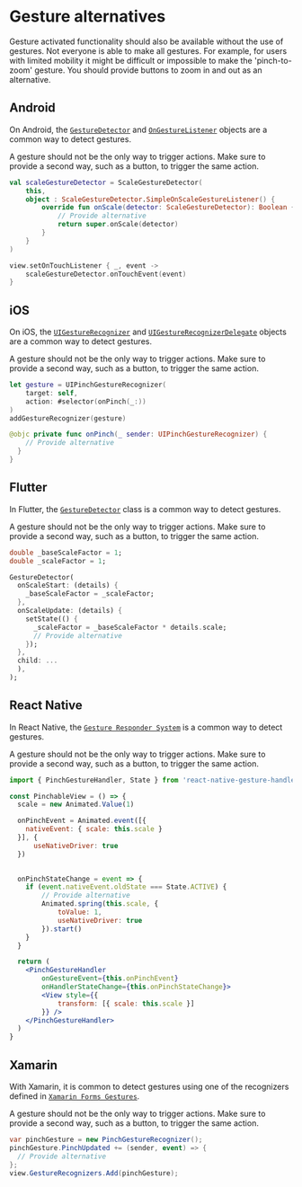 # Gesture alternatives

Gesture activated functionality should also be available without the use of gestures. Not everyone is able to make all gestures. For example, for users with limited mobility it might be difficult or impossible to make the 'pinch-to-zoom' gesture. You should provide buttons to zoom in and out as an alternative.

## Android

On Android, the [`GestureDetector`](https://developer.android.com/reference/android/view/GestureDetector) and  [`OnGestureListener`](https://developer.android.com/reference/android/view/GestureDetector.OnGestureListener) objects are a common way to detect gestures.

A gesture should not be the only way to trigger actions. Make sure to provide a second way, such as a button, to trigger the same action.

```kotlin
val scaleGestureDetector = ScaleGestureDetector(
    this,
    object : ScaleGestureDetector.SimpleOnScaleGestureListener() {
        override fun onScale(detector: ScaleGestureDetector): Boolean {
            // Provide alternative
            return super.onScale(detector)
        }
    }
)

view.setOnTouchListener { _, event ->
    scaleGestureDetector.onTouchEvent(event)
}
```

## iOS

On iOS, the [`UIGestureRecognizer`](https://developer.apple.com/documentation/uikit/uigesturerecognizer) and [`UIGestureRecognizerDelegate`](https://developer.apple.com/documentation/uikit/uigesturerecognizerdelegate) objects are a common way to detect gestures.

A gesture should not be the only way to trigger actions. Make sure to provide a second way, such as a button, to trigger the same action.

```swift
let gesture = UIPinchGestureRecognizer(
    target: self, 
    action: #selector(onPinch(_:))
)
addGestureRecognizer(gesture)

@objc private func onPinch(_ sender: UIPinchGestureRecognizer) {
    // Provide alternative
  }
}
```

## Flutter

In Flutter, the [`GestureDetector`](https://api.flutter.dev/flutter/widgets/GestureDetector-class.html) class is a common way to detect gestures.

A gesture should not be the only way to trigger actions. Make sure to provide a second way, such as a button, to trigger the same action.

```dart
double _baseScaleFactor = 1;
double _scaleFactor = 1;

GestureDetector(
  onScaleStart: (details) {
    _baseScaleFactor = _scaleFactor;
  },
  onScaleUpdate: (details) {
    setState(() {
      _scaleFactor = _baseScaleFactor * details.scale;
      // Provide alternative
    });
  },
  child: ...
  ),
);
```

## React Native

In React Native, the [`Gesture Responder System`](https://reactnative.dev/docs/gesture-responder-system) is a common way to detect gestures.

A gesture should not be the only way to trigger actions. Make sure to provide a second way, such as a button, to trigger the same action.

```jsx
import { PinchGestureHandler, State } from 'react-native-gesture-handler'

const PinchableView = () => {
  scale = new Animated.Value(1)

  onPinchEvent = Animated.event([{
    nativeEvent: { scale: this.scale }
  }], {
      useNativeDriver: true
  })

  
  onPinchStateChange = event => {
    if (event.nativeEvent.oldState === State.ACTIVE) {
        // Provide alternative
        Animated.spring(this.scale, {
            toValue: 1,
            useNativeDriver: true
        }).start()
    }
  }

  return (
    <PinchGestureHandler
        onGestureEvent={this.onPinchEvent}
        onHandlerStateChange={this.onPinchStateChange}>
        <View style={{
            transform: [{ scale: this.scale }] 
        }} />
    </PinchGestureHandler>
  )
}
```

## Xamarin

With Xamarin, it is common to detect gestures using one of the recognizers defined in [`Xamarin Forms Gestures`](https://docs.microsoft.com/en-us/xamarin/xamarin-forms/app-fundamentals/gestures/).

A gesture should not be the only way to trigger actions. Make sure to provide a second way, such as a button, to trigger the same action.

```csharp
var pinchGesture = new PinchGestureRecognizer();
pinchGesture.PinchUpdated += (sender, event) => {
  // Provide alternative
};
view.GestureRecognizers.Add(pinchGesture);
```
